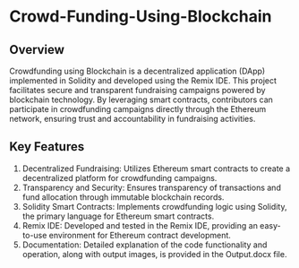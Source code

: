 # Crowd-Funding-Using-Blockchain

## Overview
Crowdfunding using Blockchain is a decentralized application (DApp) implemented in Solidity and developed using the Remix IDE. This project facilitates secure and transparent fundraising campaigns powered by blockchain technology. By leveraging smart contracts, contributors can participate in crowdfunding campaigns directly through the Ethereum network, ensuring trust and accountability in fundraising activities.

## Key Features
1. Decentralized Fundraising: Utilizes Ethereum smart contracts to create a decentralized platform for crowdfunding campaigns.
2. Transparency and Security: Ensures transparency of transactions and fund allocation through immutable blockchain records.
3. Solidity Smart Contracts: Implements crowdfunding logic using Solidity, the primary language for Ethereum smart contracts.
4. Remix IDE: Developed and tested in the Remix IDE, providing an easy-to-use environment for Ethereum contract development.
5. Documentation: Detailed explanation of the code functionality and operation, along with output images, is provided in the Output.docx file.
